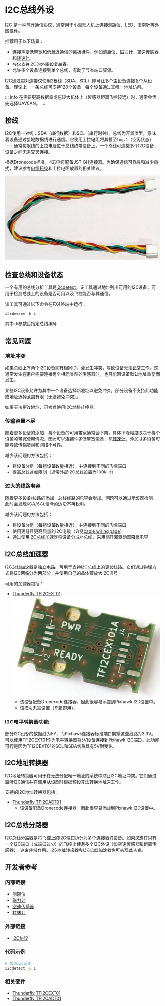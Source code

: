 # I2C总线外设

[I2C](https://en.wikipedia.org/wiki/I2C) 是一种串行通信协议，通常用于小型无人机上连接测距仪、LED、指南针等外围组件。

推荐用于以下场景：
* 连接需要低带宽和低延迟通信的离板组件，例如[测距仪](../sensor/rangefinders.md)、[磁力计](../gps_compass/magnetometer.md)、[空速传感器](../sensor/airspeed.md)和[转速计](../sensor/tachometers.md)。
* 与仅支持I2C的外围设备兼容。
* 允许多个设备连接到单个总线，有助于节省端口资源。

I2C通过每对连接仅使用2根线（SDA、SCL）即可让多个主设备连接多个从设备。理论上，一条总线可支持128个设备，每个设备通过其唯一地址访问。

::: info
在需要更高数据率或在较大机体上（传感器距离飞控较远）时，通常会优先选择UAVCAN。
:::

## 接线

I2C使用一对线：SDA（串行数据）和SCL（串行时钟）。总线为开漏类型，意味着设备通过接地数据线进行通信。它使用上拉电阻将其推至`log.1`（空闲状态）——通常每根线的上拉电阻位于总线终端设备上。一个总线可连接多个I2C设备，设备之间无需交叉连接。

根据Dronecode标准，4芯电缆配备JST-GH连接器。为确保通信可靠性和减少串扰，建议参考[电缆扭绞](../assembly/cable_wiring.md#i2c-cables)和上拉电阻放置的相关建议。

![Cable twisting](../../assets/hardware/cables/i2c_jst-gh_cable.jpg)

## 检查总线和设备状态

一个有用的总线分析工具是[i2cdetect](../modules/modules_command.md#i2cdetect)。该工具通过地址列出可用的I2C设备，可用于检测总线上的设备是否可用以及飞控能否与其通信。

该工具可通过以下命令在PX4终端中运行：

```
i2cdetect -b 1
```
其中`-b`参数后指定总线编号

## 常见问题

### 地址冲突

如果总线上有两个I2C设备具有相同ID，会发生冲突，导致设备无法正常工作。这通常发生在用户需要连接两个相同类型的传感器时，也可能因设备默认地址重复而发生。

某些I2C设备允许为其中一个设备选择新地址以避免冲突。部分设备不支持此功能或地址选择范围有限（无法避免冲突）。

如果无法更改地址，可考虑使用[I2C地址转换器](#i2c-address-translators)。

### 传输容量不足

随着更多设备的添加，每个设备的可用带宽通常会下降。具体下降幅度取决于每个设备的带宽使用情况。因此可以连接许多低带宽设备，如[转速计](../sensor/tachometers.md)。添加过多设备可能导致传输错误和网络不可靠。

减少该问题的方法包括：
* 将设备分组（每组设备数量相近），并连接到不同的飞控端口
* 提高总线速度限制（通常外部I2C总线设置为100kHz）

### 过大的线路电容

随着更多设备/线路的添加，总线线路的电容会增加。问题可以通过示波器检测，此时会发现SDA/SCL信号的边沿不再锐利。

减少该问题的方法包括：
* 将设备分组（每组设备数量相近），并连接到不同的飞控端口
* 使用更短且更高质量的I2C电缆（详见[cable wiring page](../assembly/cable_wiring.md#i2c-cables)）
* 通过使用[I2C总线加速器](#i2c-bus-accelerators)将设备分成小总线，采用弱开漏驱动器降低电容

## I2C总线加速器

I2C总线加速器是独立电路，可用于支持I2C总线上的更长线路。它们通过物理方式将I2C网络分为两部分，并使用自己的晶体管放大I2C信号。

可用的加速器包括：
- [Thunderfly TFI2CEXT01](https://docs.thunderfly.cz/avionics/TFI2CEXT01/):
  ![I2C总线扩展器](../../assets/peripherals/i2c_tfi2cext/tfi2cext01a_bottom.jpg)
  - 该设备配备Dronecode连接器，因此很容易添加到Pixhawk I2C设置中。
  - 该模块无需设置（开箱即用）。

### I2C电平转换器功能

部分I2C设备的数据线为5V，而Pixhawk连接器标准端口期望这些线路为3.3V。可以使用TFI2CEXT01作为电平转换器将5V设备连接到Pixhawk I2C端口。此功能可行是因为TFI2CEXT01的SCL和SDA线路具有5V耐受性。

## I2C地址转换器

I2C地址转换器可用于在无法分配唯一地址的系统中防止I2C地址冲突。它们通过监听I2C通信并在调用从设备时根据预设算法转换地址来工作。

支持的I2C地址转换器包括：
- [Thunderfly TFI2CADT01](../sensor_bus/translator_tfi2cadt.md)
  - 该设备配备Dronecode连接器，因此很容易添加到Pixhawk I2C设置中。

## I2C总线分路器

I2C总线分路器是将飞控上的I2C端口拆分为多个连接器的设备。如果您想在只有一个I2C端口（或端口过少）的飞控上使用多个I2C外设（如空速传感器和距离传感器），这会非常有用。[I2C地址转换器](../sensor_bus/translator_tfi2cadt.md)和[I2C总线加速器](#i2c-bus-accelerators)也可实现此功能。

## 开发者参考

### 内部链接
- [测距仪](../sensor/rangefinders.md)
- [磁力计](../gps_compass/magnetometer.md)
- [空速传感器](../sensor/airspeed.md)
- [转速计](../sensor/tachometers.md)

### 外部链接
- [I2C协议](https://en.wikipedia.org/wiki/I2C)

### 代码示例
```bash
# 检测I2C设备
i2cdetect -y 1
```

### 相关硬件
- [Thunderfly TFI2CEXT01](https://docs.thunderfly.cz/avionics/TFI2CEXT01/)
- [Thunderfly TFI2CADT01](../sensor_bus/translator_tfi2cadt.md)